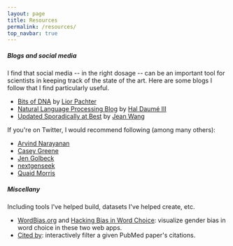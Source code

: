 ```yaml
---
layout: page
title: Resources
permalink: /resources/
top_navbar: true
---
```


##### Blogs and social media

I find that social media -- in the right dosage -- can be an important tool for scientists in keeping track of the state of the art. Here are some blogs I follow that I find particularly useful.

* [Bits of DNA](https://liorpachter.wordpress.com/) by [Lior Pachter](https://pachterlab.github.io/index.html)
* [Natural Language Processing Blog](https://nlpers.blogspot.com/) by [Hal Daumé III](https://www.umiacs.umd.edu/~hal/)
* [Updated Sporadically at Best](https://jxyzabc.blogspot.com/) by [Jean Wang](https://www.cs.cmu.edu/~jyang2/index.html)

If you're on Twitter, I would recommend following (among many others):

* [Arvind Narayanan](https://twitter.com/random_walker)
* [Casey Greene](https://twitter.com/GreeneScientist)
* [Jen Golbeck](https://twitter.com/jengolbeck)
* [nextgenseek](https://twitter.com/nextgenseek)
* [Quaid Morris](https://twitter.com/quaidmorris)

##### Miscellany
Including tools I've helped build, datasets I've helped create, etc.

* [WordBias.org](http://wordbias.org) and [Hacking Bias in Word Choice](https://mdml.github.io/hacking-bias-in-word-choice): visualize gender bias in word choice in these two web apps.
* [Cited by](https://mdml.github.io/cited-by): interactively filter a given PubMed paper's citations.
